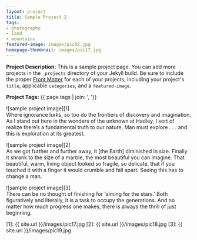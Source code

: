 ```yaml
---
layout: project
title: Sample Project 2
tags:
- photography
- land
- mountains
featured-image: images/pic02.jpg
homepage-thumbnail: images/pic17.jpg
---
```


**Project Description:** This is a sample project page. You can add more projects in the `_projects` directory of your Jekyll build. Be sure to include the proper [Front Matter](https://jekyllrb.com/docs/frontmatter/) for each of your projects, including your project's `title`, applicable `categories`, and a `featured-image`.

**Project Tags:** {{ page.tags | join: ', '}}

![sample project image][1]  
Where ignorance lurks, so too do the frontiers of discovery and imagination. As I stand out here in the wonders of the unknown at Hadley, I sort of realize there’s a fundamental truth to our nature, Man must explore . . . and this is exploration at its greatest.

![sample project image][2]  
As we got further and further away, it [the Earth] diminished in size. Finally it shrank to the size of a marble, the most beautiful you can imagine. That beautiful, warm, living object looked so fragile, so delicate, that if you touched it with a finger it would crumble and fall apart. Seeing this has to change a man.

![sample project image][3]  
There can be no thought of finishing for ‘aiming for the stars.’ Both figuratively and literally, it is a task to occupy the generations. And no matter how much progress one makes, there is always the thrill of just beginning.


<!-- Referenced Images -->
[1]: {{ site.url }}/images/pic17.jpg
[2]: {{ site.url }}/images/pic18.jpg
[3]: {{ site.url }}/images/pic19.jpg
